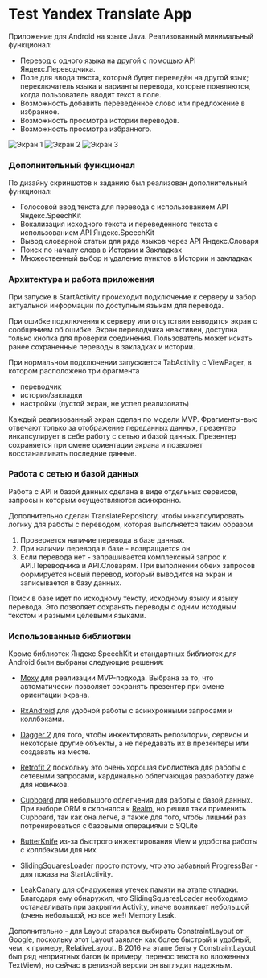 # Test Yandex Translate App
Приложение для Android на языке Java. Реализованный минимальный функционал:

- Перевод с одного языка на другой с помощью API Яндекс.Переводчика.
- Поле для ввода текста, который будет переведён на другой язык; переключатель языка и варианты перевода, которые появляются, когда пользователь вводит текст в поле.
- Возможность добавить переведённое слово или предложение в избранное.
- Возможность просмотра истории переводов.
- Возможность просмотра избранного.

![Экран 1](/pics/screen011.png) ![Экран 2](/pics/screen02.png) ![Экран 3](/pics/screen03.png)

### Дополнительный функционал
По дизайну скриншотов к заданию был реализован дополнительный функционал:

- Голосовой ввод текста для перевода с использованием API Яндекс.SpeechKit
- Вокализация исходного текста и переведенного текста с использованием  API Яндекс.SpeechKit
- Вывод словарной статьи для ряда языков через API Яндекс.Словаря
- Поиск по началу слова в Истории и Закладках
- Множественный выбор и удаление пунктов в Истории и закладках 

### Архитектура и работа приложения
При запуске в StartActivity происходит подключение к серверу и забор актуальной информации по доступным языкам для перевода. 

При ошибке подключения к серверу или отсутствии выводится экран с сообщением об ошибке. Экран переводчика неактивен, доступна только кнопка для проверки соединения. Пользователь может искать ранее сохраненные переводы в закладках и истории.

При нормальном подключении запускается TabActivity с ViewPager, в котором расположено три фрагмента
 
- переводчик
- история/закладки
- настройки (пустой экран, не успел реализовать)

Каждый реализованный экран сделан по модели MVP. Фрагменты-вью отвечают только за отображение переданных данных, презентер инкапсулирует в себе работу с сетью и базой данных. Презентер сохраняется при смене ориентации экрана и позволяет восстанавливать последние данные.

### Работа с сетью и базой данных
Работа с API и базой данных сделана в виде отдельных сервисов, запросы к которым осуществляются асинхронно. 

Дополнительно сделан TranslateRepository, чтобы инкапсулировать логику для работы с переводом, которая выполняется таким образом

1. Проверяется наличие перевода в базе данных. 
2. При наличии перевода в базе - возвращается он
3. Если перевода нет - запрашивается комплексный запрос к API.Переводчика и API.Словарям. При выполнении обеих запросов формируется новый перевод, который выводится на экран и записывается в базу данных.

Поиск в базе идет по исходному тексту, исходному языку и языку перевода. Это позволяет сохранять переводы с одним исходным текстом и разными целевыми языками.

### Использованные библиотеки

Кроме библиотек Яндекс.SpeechKit и стандартных библиотек для Android были выбраны следующие решения:

- <a href="https://github.com/Arello-Mobile/Moxy">Moxy</a> для реализации MVP-подхода. Выбрана за то, что автоматически позволяет сохранять презентер при смене ориентации экрана.

- <a href="https://github.com/ReactiveX/RxAndroid">RxAndroid</a> для удобной работы с асинхронными запросами и коллбэками. 

- <a href="http://google.github.io/dagger/">Dagger 2</a> для того, чтобы инжектировать репозитории, сервисы и некоторые другие объекты, а не передавать их в презентеры или создавать на месте.

- <a href="http://square.github.io/retrofit/">Retrofit 2</a> поскольку это очень хорошая библиотека для работы с сетевыми запросами, кардинально облегчающая разработку даже для новичков.

- <a href="https://bitbucket.org/littlerobots/cupboard">Cupboard</a> для небольшого облегчения для работы с базой данных. При выборе ORM я склонялся к <a href="https://realm.io/">Realm</a>, но решил таки применить Cupboard, так как она легче, а также для того, чтобы лишний раз потренироваться с базовыми операциями с SQLite

- <a href="http://jakewharton.github.io/butterknife/">ButterKnife</a> из-за быстрого инжектирования View и удобства работы с коллбэками для них

- <a href="https://github.com/biodunalfet/SlidingSquaresLoader">SlidingSquaresLoader</a> просто потому, что это забавный ProgressBar - для показа на StartActivity.

- <a href="https://github.com/square/leakcanary">LeakCanary</a> для обнаружения утечек памяти на этапе отладки. Благодаря ему обнаружил, что SlidingSquaresLoader необходимо останавливать при закрытии Activity, иначе возникает небольшой (очень небольшой, но все же!) Memory Leak. 

Дополнительно - для Layout старался выбирать ConstraintLayout от Google, поскольку этот Layout заявлен как более быстрый и удобный, чем, к примеру, RelativeLayout. В 2016 на этапе беты у ConstraintLayout был ряд неприятных багов (к примеру, перенос текста во вложенных TextView), но сейчас в релизной версии он выглядит надежным. 